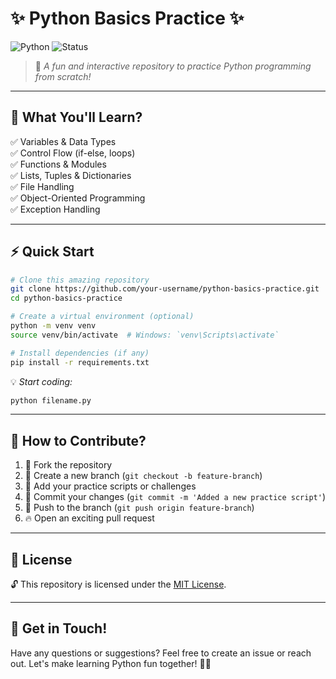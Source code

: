 # ✨ Python Basics Practice ✨

![Python](https://img.shields.io/badge/Python-3.x-blue.svg) ![Status](https://img.shields.io/badge/Status-Active-brightgreen)

> 🚀 *A fun and interactive repository to practice Python programming from scratch!*

---

## 🎯 **What You'll Learn?**
✅ Variables & Data Types  
✅ Control Flow (if-else, loops)  
✅ Functions & Modules  
✅ Lists, Tuples & Dictionaries  
✅ File Handling  
✅ Object-Oriented Programming  
✅ Exception Handling  

---

## ⚡ **Quick Start**
```sh
# Clone this amazing repository
git clone https://github.com/your-username/python-basics-practice.git
cd python-basics-practice

# Create a virtual environment (optional)
python -m venv venv
source venv/bin/activate  # Windows: `venv\Scripts\activate`

# Install dependencies (if any)
pip install -r requirements.txt
```

💡 *Start coding:*  
```sh
python filename.py
```

---

## 🤝 **How to Contribute?**
1. 🍴 Fork the repository
2. 🌿 Create a new branch (`git checkout -b feature-branch`)
3. 📝 Add your practice scripts or challenges
4. 🎯 Commit your changes (`git commit -m 'Added a new practice script'`)
5. 🚀 Push to the branch (`git push origin feature-branch`)
6. 🔥 Open an exciting pull request

---

## 📜 **License**
🔓 This repository is licensed under the [MIT License](LICENSE).

---

## 📩 **Get in Touch!**
Have any questions or suggestions? Feel free to create an issue or reach out. Let's make learning Python fun together! 🎉🐍

